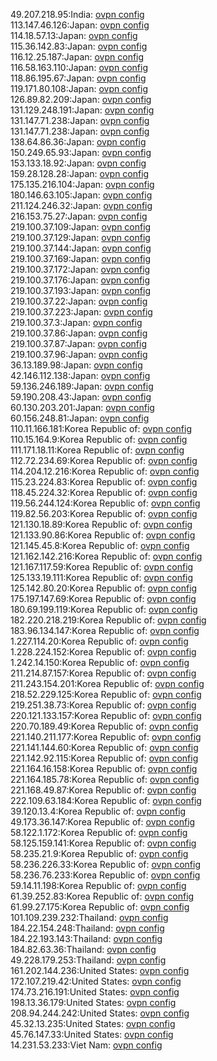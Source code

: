 49.207.218.95:India: [ovpn config](vpn/49_207_218_95.ovpn)  
113.147.46.126:Japan: [ovpn config](vpn/113_147_46_126.ovpn)  
114.18.57.13:Japan: [ovpn config](vpn/114_18_57_13.ovpn)  
115.36.142.83:Japan: [ovpn config](vpn/115_36_142_83.ovpn)  
116.12.25.187:Japan: [ovpn config](vpn/116_12_25_187.ovpn)  
116.58.163.110:Japan: [ovpn config](vpn/116_58_163_110.ovpn)  
118.86.195.67:Japan: [ovpn config](vpn/118_86_195_67.ovpn)  
119.171.80.108:Japan: [ovpn config](vpn/119_171_80_108.ovpn)  
126.89.82.209:Japan: [ovpn config](vpn/126_89_82_209.ovpn)  
131.129.248.191:Japan: [ovpn config](vpn/131_129_248_191.ovpn)  
131.147.71.238:Japan: [ovpn config](vpn/131_147_71_238.ovpn)  
131.147.71.238:Japan: [ovpn config](vpn/131_147_71_238.ovpn)  
138.64.86.36:Japan: [ovpn config](vpn/138_64_86_36.ovpn)  
150.249.65.93:Japan: [ovpn config](vpn/150_249_65_93.ovpn)  
153.133.18.92:Japan: [ovpn config](vpn/153_133_18_92.ovpn)  
159.28.128.28:Japan: [ovpn config](vpn/159_28_128_28.ovpn)  
175.135.216.104:Japan: [ovpn config](vpn/175_135_216_104.ovpn)  
180.146.63.105:Japan: [ovpn config](vpn/180_146_63_105.ovpn)  
211.124.246.32:Japan: [ovpn config](vpn/211_124_246_32.ovpn)  
216.153.75.27:Japan: [ovpn config](vpn/216_153_75_27.ovpn)  
219.100.37.109:Japan: [ovpn config](vpn/219_100_37_109.ovpn)  
219.100.37.129:Japan: [ovpn config](vpn/219_100_37_129.ovpn)  
219.100.37.144:Japan: [ovpn config](vpn/219_100_37_144.ovpn)  
219.100.37.169:Japan: [ovpn config](vpn/219_100_37_169.ovpn)  
219.100.37.172:Japan: [ovpn config](vpn/219_100_37_172.ovpn)  
219.100.37.176:Japan: [ovpn config](vpn/219_100_37_176.ovpn)  
219.100.37.193:Japan: [ovpn config](vpn/219_100_37_193.ovpn)  
219.100.37.22:Japan: [ovpn config](vpn/219_100_37_22.ovpn)  
219.100.37.223:Japan: [ovpn config](vpn/219_100_37_223.ovpn)  
219.100.37.3:Japan: [ovpn config](vpn/219_100_37_3.ovpn)  
219.100.37.86:Japan: [ovpn config](vpn/219_100_37_86.ovpn)  
219.100.37.87:Japan: [ovpn config](vpn/219_100_37_87.ovpn)  
219.100.37.96:Japan: [ovpn config](vpn/219_100_37_96.ovpn)  
36.13.189.98:Japan: [ovpn config](vpn/36_13_189_98.ovpn)  
42.146.112.138:Japan: [ovpn config](vpn/42_146_112_138.ovpn)  
59.136.246.189:Japan: [ovpn config](vpn/59_136_246_189.ovpn)  
59.190.208.43:Japan: [ovpn config](vpn/59_190_208_43.ovpn)  
60.130.203.201:Japan: [ovpn config](vpn/60_130_203_201.ovpn)  
60.156.248.81:Japan: [ovpn config](vpn/60_156_248_81.ovpn)  
110.11.166.181:Korea Republic of: [ovpn config](vpn/110_11_166_181.ovpn)  
110.15.164.9:Korea Republic of: [ovpn config](vpn/110_15_164_9.ovpn)  
111.171.18.11:Korea Republic of: [ovpn config](vpn/111_171_18_11.ovpn)  
112.72.234.69:Korea Republic of: [ovpn config](vpn/112_72_234_69.ovpn)  
114.204.12.216:Korea Republic of: [ovpn config](vpn/114_204_12_216.ovpn)  
115.23.224.83:Korea Republic of: [ovpn config](vpn/115_23_224_83.ovpn)  
118.45.224.32:Korea Republic of: [ovpn config](vpn/118_45_224_32.ovpn)  
119.56.244.124:Korea Republic of: [ovpn config](vpn/119_56_244_124.ovpn)  
119.82.56.203:Korea Republic of: [ovpn config](vpn/119_82_56_203.ovpn)  
121.130.18.89:Korea Republic of: [ovpn config](vpn/121_130_18_89.ovpn)  
121.133.90.86:Korea Republic of: [ovpn config](vpn/121_133_90_86.ovpn)  
121.145.45.8:Korea Republic of: [ovpn config](vpn/121_145_45_8.ovpn)  
121.162.142.216:Korea Republic of: [ovpn config](vpn/121_162_142_216.ovpn)  
121.167.117.59:Korea Republic of: [ovpn config](vpn/121_167_117_59.ovpn)  
125.133.19.111:Korea Republic of: [ovpn config](vpn/125_133_19_111.ovpn)  
125.142.80.20:Korea Republic of: [ovpn config](vpn/125_142_80_20.ovpn)  
175.197.147.69:Korea Republic of: [ovpn config](vpn/175_197_147_69.ovpn)  
180.69.199.119:Korea Republic of: [ovpn config](vpn/180_69_199_119.ovpn)  
182.220.218.219:Korea Republic of: [ovpn config](vpn/182_220_218_219.ovpn)  
183.96.134.147:Korea Republic of: [ovpn config](vpn/183_96_134_147.ovpn)  
1.227.114.20:Korea Republic of: [ovpn config](vpn/1_227_114_20.ovpn)  
1.228.224.152:Korea Republic of: [ovpn config](vpn/1_228_224_152.ovpn)  
1.242.14.150:Korea Republic of: [ovpn config](vpn/1_242_14_150.ovpn)  
211.214.87.157:Korea Republic of: [ovpn config](vpn/211_214_87_157.ovpn)  
211.243.154.201:Korea Republic of: [ovpn config](vpn/211_243_154_201.ovpn)  
218.52.229.125:Korea Republic of: [ovpn config](vpn/218_52_229_125.ovpn)  
219.251.38.73:Korea Republic of: [ovpn config](vpn/219_251_38_73.ovpn)  
220.121.133.157:Korea Republic of: [ovpn config](vpn/220_121_133_157.ovpn)  
220.70.189.49:Korea Republic of: [ovpn config](vpn/220_70_189_49.ovpn)  
221.140.211.177:Korea Republic of: [ovpn config](vpn/221_140_211_177.ovpn)  
221.141.144.60:Korea Republic of: [ovpn config](vpn/221_141_144_60.ovpn)  
221.142.92.115:Korea Republic of: [ovpn config](vpn/221_142_92_115.ovpn)  
221.164.16.158:Korea Republic of: [ovpn config](vpn/221_164_16_158.ovpn)  
221.164.185.78:Korea Republic of: [ovpn config](vpn/221_164_185_78.ovpn)  
221.168.49.87:Korea Republic of: [ovpn config](vpn/221_168_49_87.ovpn)  
222.109.63.184:Korea Republic of: [ovpn config](vpn/222_109_63_184.ovpn)  
39.120.13.4:Korea Republic of: [ovpn config](vpn/39_120_13_4.ovpn)  
49.173.36.147:Korea Republic of: [ovpn config](vpn/49_173_36_147.ovpn)  
58.122.1.172:Korea Republic of: [ovpn config](vpn/58_122_1_172.ovpn)  
58.125.159.141:Korea Republic of: [ovpn config](vpn/58_125_159_141.ovpn)  
58.235.21.9:Korea Republic of: [ovpn config](vpn/58_235_21_9.ovpn)  
58.236.226.33:Korea Republic of: [ovpn config](vpn/58_236_226_33.ovpn)  
58.236.76.233:Korea Republic of: [ovpn config](vpn/58_236_76_233.ovpn)  
59.14.11.198:Korea Republic of: [ovpn config](vpn/59_14_11_198.ovpn)  
61.39.252.83:Korea Republic of: [ovpn config](vpn/61_39_252_83.ovpn)  
61.99.27.175:Korea Republic of: [ovpn config](vpn/61_99_27_175.ovpn)  
101.109.239.232:Thailand: [ovpn config](vpn/101_109_239_232.ovpn)  
184.22.154.248:Thailand: [ovpn config](vpn/184_22_154_248.ovpn)  
184.22.193.143:Thailand: [ovpn config](vpn/184_22_193_143.ovpn)  
184.82.63.36:Thailand: [ovpn config](vpn/184_82_63_36.ovpn)  
49.228.179.253:Thailand: [ovpn config](vpn/49_228_179_253.ovpn)  
161.202.144.236:United States: [ovpn config](vpn/161_202_144_236.ovpn)  
172.107.219.42:United States: [ovpn config](vpn/172_107_219_42.ovpn)  
174.73.216.191:United States: [ovpn config](vpn/174_73_216_191.ovpn)  
198.13.36.179:United States: [ovpn config](vpn/198_13_36_179.ovpn)  
208.94.244.242:United States: [ovpn config](vpn/208_94_244_242.ovpn)  
45.32.13.235:United States: [ovpn config](vpn/45_32_13_235.ovpn)  
45.76.147.33:United States: [ovpn config](vpn/45_76_147_33.ovpn)  
14.231.53.233:Viet Nam: [ovpn config](vpn/14_231_53_233.ovpn)  
